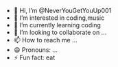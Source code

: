 - 👋 Hi, I’m @NeverYouGetYouUp001
- 👀 I’m interested in coding,music
- 🌱 I’m currently learning coding
- 💞️ I’m looking to collaborate on ...
- 📫 How to reach me ...
- 😄 Pronouns: ...
- ⚡ Fun fact: eat

<!---
NeverYouGetYouUp001/NeverYouGetYouUp001 is a ✨ special ✨ repository because its `README.md` (this file) appears on your GitHub profile.
You can click the Preview link to take a look at your changes.
--->
